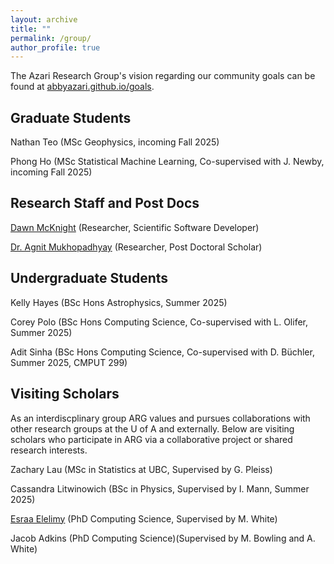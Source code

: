 ```yaml
---
layout: archive
title: ""
permalink: /group/
author_profile: true
---
```


The Azari Research Group's vision regarding our community goals can be found at [abbyazari.github.io/goals](https://abbyazari.github.io/goals).

<!-- 
---

 ARG is actively recruiting! See details on applying at [abbyazari.github.io/join](https://abbyazari.github.io/join).

---
-->

## Graduate Students

Nathan Teo (MSc Geophysics, incoming Fall 2025)

Phong Ho (MSc Statistical Machine Learning, Co-supervised with J. Newby, incoming Fall 2025)

## Research Staff and Post Docs

[Dawn McKnight](https://demcknight.com/) (Researcher, Scientific Software Developer)

[Dr. Agnit Mukhopadhyay](https://scholar.google.com/citations?user=3a4eP-AAAAAJ&hl=en&inst=17001591832933267808) (Researcher, Post Doctoral Scholar)

## Undergraduate Students

Kelly Hayes (BSc Hons Astrophysics, Summer 2025)

Corey Polo (BSc Hons Computing Science, Co-supervised with L. Olifer, Summer 2025)

Adit Sinha (BSc Hons Computing Science, Co-supervised with D. Büchler, Summer 2025, CMPUT 299)

## Visiting Scholars

As an interdiscplinary group ARG values and pursues collaborations with other research groups at the U of A and externally. Below are visiting scholars who participate in ARG via a collaborative project or shared research interests.

Zachary Lau (MSc in Statistics at UBC, Supervised by G. Pleiss)

Cassandra Litwinowich (BSc in Physics, Supervised by I. Mann, Summer 2025)

[Esraa Elelimy](https://esraaelelimy.github.io/) (PhD Computing Science, Supervised by M. White)

Jacob Adkins (PhD Computing Science)(Supervised by M. Bowling and A. White)




